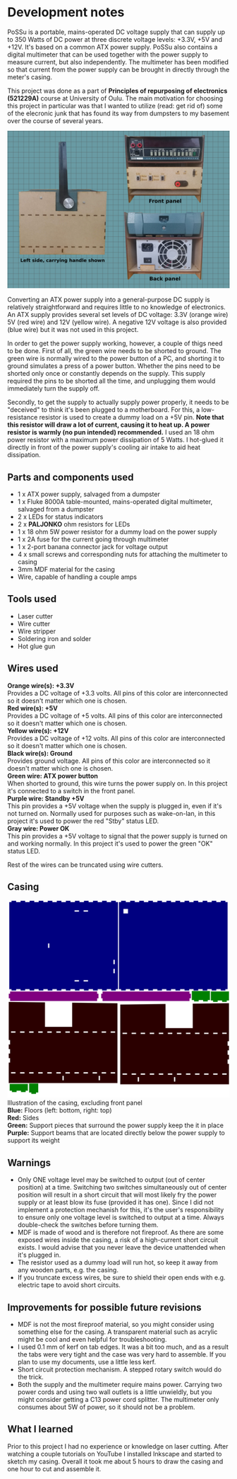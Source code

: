 # Development notes

PoSSu is a portable, mains-operated DC voltage supply that can supply up to 350 Watts of DC power at three discrete voltage levels: +3.3V, +5V and +12V. It's based on a common ATX power supply. PoSSu also contains a digital multimeter that can be used together with the power supply to measure current, but also independently. The multimeter has been modified so that current from the power supply can be brought in directly through the meter's casing.

This project was done as a part of **Principles of repurposing of electronics (521229A)** course at University of Oulu. The main motivation for choosing this project in particular was that I wanted to utilize (read: get rid of) some of the elecronic junk that has found its way from dumpsters to my basement over the course of several years.

![Image](appearance.png)

Converting an ATX power supply into a general-purpose DC supply is relatively straightforward and requires little to no knowledge of electronics. An ATX supply provides several set levels of DC voltage: 3.3V (orange wire) 5V (red wire) and 12V (yellow wire). A negative 12V voltage is also provided (blue wire) but it was not used in this project.

In order to get the power supply working, however, a couple of thigs need to be done. First of all, the green wire needs to be shorted to ground. The green wire is normally wired to the power button of a PC, and shorting it to ground simulates a press of a power button. Whether the pins need to be shorted only once or constantly depends on the supply. This supply required the pins to be shorted all the time, and unplugging them would immediately turn the supply off.

Secondly, to get the supply to actually supply power properly, it needs to be "deceived" to think it's been plugged to a motherboard. For this, a low-resistance resistor is used to create a dummy load on a +5V pin. **Note that this resistor will draw a lot of current, causing it to heat up. A power resistor is warmly (no pun intended) recommended.** I used an 18 ohm power resistor with a maximum power dissipation of 5 Watts. I hot-glued it directly in front of the power supply's cooling air intake to aid heat dissipation.

## Parts and components used
* 1 x ATX power supply, salvaged from a dumpster
* 1 x Fluke 8000A table-mounted, mains-operated digital multimeter, salvaged from a dumpster
* 2 x LEDs for status indicators
* 2 x **PALJONKO** ohm resistors for LEDs
* 1 x 18 ohm 5W power resistor for a dummy load on the power supply
* 1 x 2A fuse for the current going through multimeter
* 1 x 2-port banana connector jack for voltage output
* 4 x small screws and corresponding nuts for attaching the multimeter to casing
* 3mm MDF material for the casing
* Wire, capable of handling a couple amps

## Tools used
* Laser cutter
* Wire cutter
* Wire stripper
* Soldering iron and solder
* Hot glue gun

## Wires used
**Orange wire(s): +3.3V**  
Provides a DC voltage of +3.3 volts. All pins of this color are interconnected so it doesn't matter which one is chosen.  
**Red wire(s): +5V**  
Provides a DC voltage of +5 volts. All pins of this color are interconnected so it doesn't matter which one is chosen.  
**Yellow wire(s): +12V**  
Provides a DC voltage of +12 volts. All pins of this color are interconnected so it doesn't matter which one is chosen.  
**Black wire(s): Ground**  
Provides ground voltage. All pins of this color are interconnected so it doesn't matter which one is chosen.  
**Green wire: ATX power button**  
When shorted to ground, this wire turns the power supply on. In this project it's connected to a switch in the front panel.  
**Purple wire: Standby +5V**  
This pin provides a +5V voltage when the supply is plugged in, even if it's not turned on. Normally used for purposes such as wake-on-lan, in this project it's used to power the red "Stby" status LED.  
**Gray wire: Power OK**  
This pin provides a +5V voltage to signal that the power supply is turned on and working normally. In this project it's used to power the green "OK" status LED.  

Rest of the wires can be truncated using wire cutters.

## Casing
![Image](casing.png)
Illustration of the casing, excluding front panel  
**Blue:** Floors (left: bottom, right: top)  
**Red:** Sides  
**Green:** Support pieces that surround the power supply keep the it in place  
**Purple:** Support beams that are located directly below the power supply to support its weight

## Warnings
* Only ONE voltage level may be switched to output (out of center position) at a time. Switching two switches simultaneously out of center position will result in a short circuit that will most likely fry the power supply or at least blow its fuse (provided it has one). Since I did not implement a protection mechanish for this, it's the user's responsibility to ensure only one voltage level is switched to output at a time. Always double-check the switches before turning them.
* MDF is made of wood and is therefore not fireproof. As there are some exposed wires inside the casing, a risk of a high-current short circuit exists. I would advise that you never leave the device unattended when it's plugged in.
* The resistor used as a dummy load will run hot, so keep it away from any wooden parts, e.g. the casing.
* If you truncate excess wires, be sure to shield their open ends with e.g. electric tape to avoid short circuits.

## Improvements for possible future revisions
* MDF is not the most fireproof material, so you might consider using something else for the casing. A transparent material such as acrylic might be cool and even helpful for troubleshooting.
* I used 0.1 mm of kerf on tab edges. It was a bit too much, and as a result the tabs were very tight and the case was very hard to assemble. If you plan to use my documents, use a little less kerf.
* Short circuit protection mechanism. A stepped rotary switch would do the trick.
* Both the supply and the multimeter require mains power. Carrying two power cords and using two wall outlets is a little unwieldly, but you might consider getting a C13 power cord splitter. The multimeter only consumes about 5W of power, so it should not be a problem.

## What I learned
Prior to this project I had no experience or knowledge on laser cutting. After watching a couple tutorials on YouTube I installed Inkscape and started to sketch my casing. Overall it took me about 5 hours to draw the casing and one hour to cut and assemble it.
